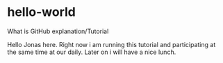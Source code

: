 # hello-world
What is GitHub explanation/Tutorial


Hello Jonas here. Right now i am running this tutorial and participating at the same time at our daily.
Later on i will have a nice lunch.
